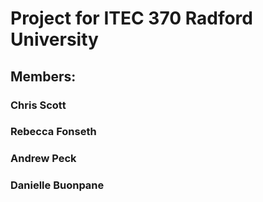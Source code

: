# Project for ITEC 370 Radford University
## Members:
### Chris Scott
### Rebecca Fonseth
### Andrew Peck
### Danielle Buonpane